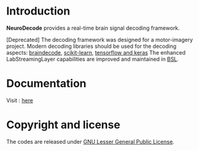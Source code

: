 

# Introduction

**NeuroDecode** provides a real-time brain signal decoding framework. 

[Deprecated] The decoding framework was designed for a motor-imagery project. 
Modern decoding libraries should be used for the decoding aspects: [braindecode](https://github.com/braindecode/braindecode), [scikit-learn](https://scikit-learn.org/stable/), [tensorflow and keras](https://www.tensorflow.org/)
The enhanced LabStreamingLayer capabilities are improved and maintained in [BSL](https://github.com/fcbg-hnp-meeg/bsl).

# Documentation
Visit : [here](https://fcbg-hnp-meeg-archive.github.io/NeuroDecode/sphinx/build/html/index.html)

# Copyright and license
The codes are released under [GNU Lesser General Public License](https://www.gnu.org/licenses/old-licenses/lgpl-2.1.html).

